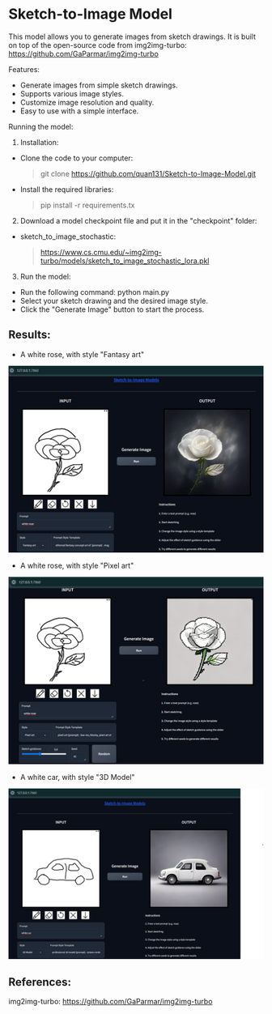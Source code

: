 # Sketch-to-Image Model

This model allows you to generate images from sketch drawings. It is built on top of the open-source code from img2img-turbo: https://github.com/GaParmar/img2img-turbo

Features:

- Generate images from simple sketch drawings.
- Supports various image styles.
- Customize image resolution and quality.
- Easy to use with a simple interface.

Running the model:

1. Installation:
- Clone the code to your computer: 
    >git clone https://github.com/quan131/Sketch-to-Image-Model.git
- Install the required libraries: 
    >pip install -r requirements.tx

2. Download a model checkpoint file and put it in the "checkpoint" folder:
- sketch_to_image_stochastic:
    >https://www.cs.cmu.edu/~img2img-turbo/models/sketch_to_image_stochastic_lora.pkl

3. Run the model:

- Run the following command: python main.py
- Select your sketch drawing and the desired image style.
- Click the "Generate Image" button to start the process.

## Results:
- A white rose, with style "Fantasy art"

![rose](results/rose.png)

- A white rose, with style "Pixel art"

![rose1](results/rose1.png)

- A white car, with style "3D Model"

![rose1](results/car1.png)

## References:

img2img-turbo: https://github.com/GaParmar/img2img-turbo